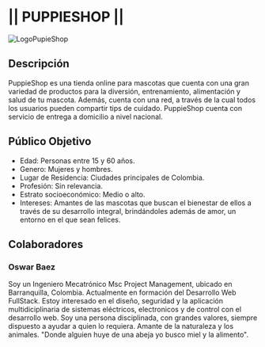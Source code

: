 # || PUPPIESHOP ||

![LogoPupieShop](https://user-images.githubusercontent.com/91704080/143088703-6ddc1b18-a004-419d-a22e-e754f7e5e2d2.png)


## Descripción
PuppieShop es una tienda online para mascotas que cuenta con una gran variedad de productos para la diversión, entrenamiento, alimentación y salud de tu mascota. Además, cuenta con una red, a través de la cual todos los usuarios pueden compartir tips de cuidado. PuppieShop cuenta con servicio de entrega a domicilio a nivel nacional.

## Público Objetivo
- Edad: Personas entre 15 y 60 años.
- Genero: Mujeres y hombres.
- Lugar de Residencia: Ciudades principales de Colombia.
- Profesión: Sin relevancia.
- Estrato socioeconómico: Medio o alto.
- Intereses: Amantes de las mascotas que buscan el bienestar de ellos a través de su desarrollo integral, brindándoles además de amor, un entorno en el que sean felices.

## Colaboradores

### Oswar Baez
Soy un Ingeniero Mecatrónico Msc Project Management,  ubicado en Barranquilla, Colombia. Actualmente en formación del Desarrollo Web FullStack. Estoy interesado en el diseño, seguridad y la aplicación multidiciplinaria de sistemas eléctricos, electronicos y de control con el desarrollo web.
Soy una persona disciplinada, con grandes valores, siempre dispuesto a ayudar a quien lo requiera.
Amante de la naturaleza y los animales. "Donde alguien huye de una abeja yo busco miel y la alimento".










